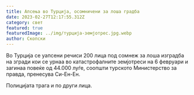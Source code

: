 ```yaml
---
title: Апсења во Турција, осомничени за лоша градба
date: 2023-02-27T12:17:55.312Z
category: свет
featured: true
featuredImage: ../img/турција-земјотрес.jpg.webp
author: Скопски
---
```


<!--StartFragment-->

Во Турција се уапсени речиси 200 лица под сомнеж за лоша изградба на згради кои се урнаа во катастрофалните земјотреси на 6 февруари и загинаа повеќе од 44.000 луѓе, соопшти турското Министерство за правда, пренесува Си-Ен-Ен.

<!--EndFragment-->

Полицијата трага и по други лица.
